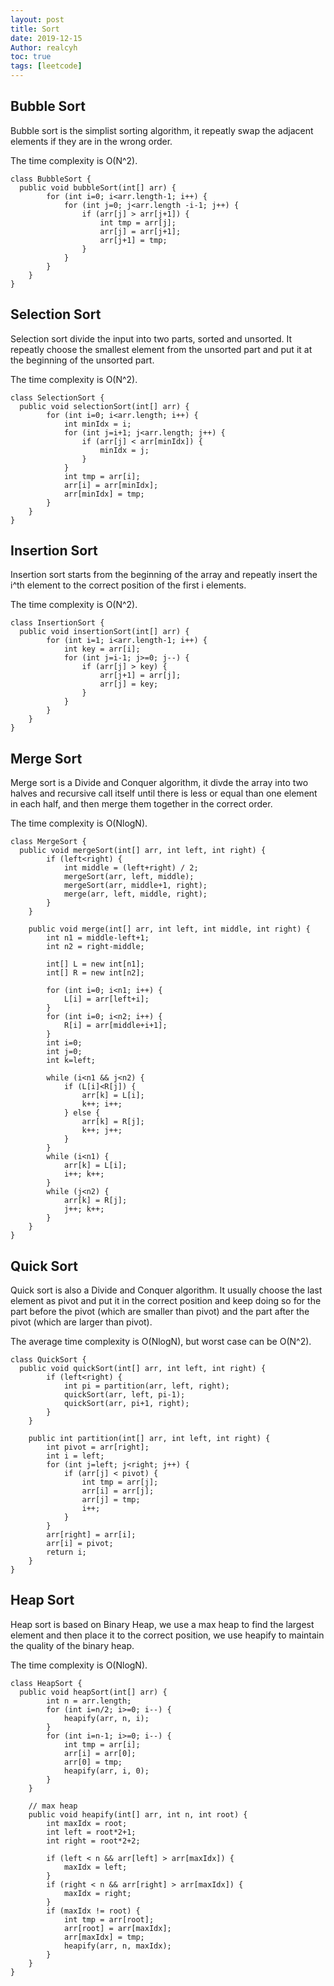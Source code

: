 ```yaml
---
layout: post
title: Sort
date: 2019-12-15
Author: realcyh
toc: true
tags: [leetcode]
--- 
```


## Bubble Sort

Bubble sort is the simplist sorting algorithm, it repeatly swap the adjacent elements if they are in the wrong order.

The time complexity is O(N^2).

```
class BubbleSort {
  public void bubbleSort(int[] arr) {
        for (int i=0; i<arr.length-1; i++) {
            for (int j=0; j<arr.length -i-1; j++) {
                if (arr[j] > arr[j+1]) {
                    int tmp = arr[j];
                    arr[j] = arr[j+1];
                    arr[j+1] = tmp;
                }
            }
        }
    }
}
```

## Selection Sort

Selection sort divide the input into two parts, sorted and unsorted. It repeatly choose the smallest element from the unsorted part and put it at the beginning of the unsorted part.

The time complexity is O(N^2).

```
class SelectionSort {
  public void selectionSort(int[] arr) {
        for (int i=0; i<arr.length; i++) {
            int minIdx = i;
            for (int j=i+1; j<arr.length; j++) {
                if (arr[j] < arr[minIdx]) {
                    minIdx = j;
                }
            }
            int tmp = arr[i];
            arr[i] = arr[minIdx];
            arr[minIdx] = tmp;
        }
    }
}
```

## Insertion Sort

Insertion sort starts from the beginning of the array and repeatly insert the i^th element to the correct position of the first i elements.

The time complexity is O(N^2).

```
class InsertionSort {
  public void insertionSort(int[] arr) {
        for (int i=1; i<arr.length-1; i++) {
            int key = arr[i];
            for (int j=i-1; j>=0; j--) {
                if (arr[j] > key) {
                    arr[j+1] = arr[j];
                    arr[j] = key;
                }
            }
        }
    }
}
```

## Merge Sort

Merge sort is a Divide and Conquer algorithm, it divde the array into two halves and recursive call itself until there is less or equal than one element in each half, and then merge them together in the correct order.

The time complexity is O(NlogN).

```
class MergeSort {
  public void mergeSort(int[] arr, int left, int right) {
        if (left<right) {
            int middle = (left+right) / 2;
            mergeSort(arr, left, middle);
            mergeSort(arr, middle+1, right);
            merge(arr, left, middle, right);
        }
    }

    public void merge(int[] arr, int left, int middle, int right) {
        int n1 = middle-left+1;
        int n2 = right-middle;

        int[] L = new int[n1];
        int[] R = new int[n2];

        for (int i=0; i<n1; i++) {
            L[i] = arr[left+i];
        }
        for (int i=0; i<n2; i++) {
            R[i] = arr[middle+i+1];
        }
        int i=0;
        int j=0;
        int k=left;

        while (i<n1 && j<n2) {
            if (L[i]<R[j]) {
                arr[k] = L[i];
                k++; i++;
            } else {
                arr[k] = R[j];
                k++; j++;
            }
        }
        while (i<n1) {
            arr[k] = L[i];
            i++; k++;
        }
        while (j<n2) {
            arr[k] = R[j];
            j++; k++;
        }
    }
}
```

## Quick Sort

Quick sort is also a Divide and Conquer algorithm. It usually choose the last element as pivot and put it in the correct position and keep doing so for the part before the pivot (which are smaller than pivot) and the part after the pivot (which are larger than pivot).

The average time complexity is O(NlogN), but worst case can be O(N^2).

```
class QuickSort {
  public void quickSort(int[] arr, int left, int right) {
        if (left<right) {
            int pi = partition(arr, left, right);
            quickSort(arr, left, pi-1);
            quickSort(arr, pi+1, right);
        }
    }

    public int partition(int[] arr, int left, int right) {
        int pivot = arr[right];
        int i = left;
        for (int j=left; j<right; j++) {
            if (arr[j] < pivot) {
                int tmp = arr[j];
                arr[i] = arr[j];
                arr[j] = tmp;
                i++;
            }
        }
        arr[right] = arr[i];
        arr[i] = pivot;
        return i;
    }
}
```

## Heap Sort

Heap sort is based on Binary Heap, we use a max heap to find the largest element and then place it to the correct position, we use heapify to maintain the quality of the binary heap.

The time complexity is O(NlogN).

```
class HeapSort {
  public void heapSort(int[] arr) {
        int n = arr.length;
        for (int i=n/2; i>=0; i--) {
            heapify(arr, n, i);
        }
        for (int i=n-1; i>=0; i--) {
            int tmp = arr[i];
            arr[i] = arr[0];
            arr[0] = tmp;
            heapify(arr, i, 0);
        }
    }

    // max heap
    public void heapify(int[] arr, int n, int root) {
        int maxIdx = root;
        int left = root*2+1;
        int right = root*2+2;

        if (left < n && arr[left] > arr[maxIdx]) {
            maxIdx = left;
        }
        if (right < n && arr[right] > arr[maxIdx]) {
            maxIdx = right;
        }
        if (maxIdx != root) {
            int tmp = arr[root];
            arr[root] = arr[maxIdx];
            arr[maxIdx] = tmp;
            heapify(arr, n, maxIdx);
        }
    }
}
```

